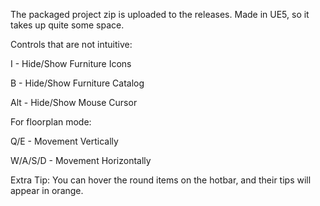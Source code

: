 The packaged project zip is uploaded to the releases. Made in UE5, so it takes up quite some space.

Controls that are not intuitive:

I   - Hide/Show Furniture Icons

B   - Hide/Show Furniture Catalog

Alt - Hide/Show Mouse Cursor

For floorplan mode:

Q/E       - Movement Vertically

W/A/S/D   - Movement Horizontally

Extra Tip: You can hover the round items on the hotbar, and their tips will appear in orange.
